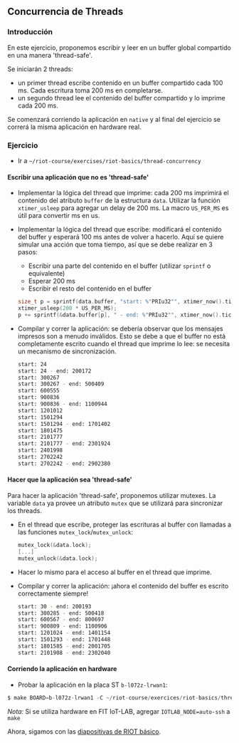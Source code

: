 ## Concurrencia de Threads

### Introducción

En este ejercicio, proponemos escribir y leer en un buffer global compartido en
una manera 'thread-safe'.

Se iniciarán 2 threads:
- un primer thread escribe contenido en un buffer compartido cada 100 ms. Cada
  escritura toma 200 ms en completarse.
- un segundo thread lee el contenido del buffer compartido y lo imprime cada
  200 ms.

Se comenzará corriendo la aplicación en `native` y al final del ejercicio se
correrá la misma aplicación en hardware real.

### Ejercicio

- Ir a `~/riot-course/exercises/riot-basics/thread-concurrency`

#### Escribir una aplicación que no es 'thread-safe'

- Implementar la lógica del thread que imprime: cada 200 ms imprimirá el
  contenido del atributo `buffer` de la estructura `data`. Utilizar la función
  `xtimer_usleep` para agregar un delay de 200 ms. La macro `US_PER_MS` es útil
  para convertir ms en us.

- Implementar la lógica del thread que escribe: modificará el contenido del
  buffer y esperará 100 ms antes de volver a hacerlo. Aquí se quiere simular una
  acción que toma tiempo, así que se debe realizar en 3 pasos:
  - Escribir una parte del contenido en el buffer (utilizar `sprintf` o
    equivalente)
  - Esperar 200 ms
  - Escribir el resto del contenido en el buffer
  ```c
  size_t p = sprintf(data.buffer, "start: %"PRIu32"", xtimer_now().ticks32);
  xtimer_usleep(200 * US_PER_MS);
  p += sprintf(&data.buffer[p], " - end: %"PRIu32"", xtimer_now().ticks32);
  ```

- Compilar y correr la aplicación: se debería observar que los mensajes impresos
  son a menudo inválidos. Esto se debe a que el buffer no está completamente
  escrito cuando el thread que imprime lo lee: se necesita un mecanismo de
  sincronización.
  ```sh
  start: 24
  start: 24 - end: 200172
  start: 300267
  start: 300267 - end: 500409
  start: 600555
  start: 900836
  start: 900836 - end: 1100944
  start: 1201012
  start: 1501294
  start: 1501294 - end: 1701402
  start: 1801475
  start: 2101777
  start: 2101777 - end: 2301924
  start: 2401998
  start: 2702242
  start: 2702242 - end: 2902380
  ```

#### Hacer que la aplicación sea 'thread-safe'

Para hacer la aplicación 'thread-safe', proponemos utilizar mutexes. La variable
`data` ya provee un atributo `mutex` que se utilizará para sincronizar los
threads.

- En el thread que escribe, proteger las escrituras al buffer con llamadas a las
  funciones `mutex_lock`/`mutex_unlock`:
  ```c
  mutex_lock(&data.lock);
  [...]
  mutex_unlock(&data.lock);
  ```
- Hacer lo mismo para el acceso al buffer en el thread que imprime.

- Compilar y correr la aplicación: ¡ahora el contenido del buffer es escrito
  correctamente siempre!
  ```sh
  start: 30 - end: 200193
  start: 300285 - end: 500418
  start: 600567 - end: 800697
  start: 900809 - end: 1100906
  start: 1201024 - end: 1401154
  start: 1501293 - end: 1701448
  start: 1801585 - end: 2001705
  start: 2101908 - end: 2302040
  ```

#### Corriendo la aplicación en hardware

- Probar la aplicación en la placa ST `b-l072z-lrwan1`:
```c
$ make BOARD=b-l072z-lrwan1 -C ~/riot-course/exercices/riot-basics/thread-concurrency flash term
```

_Nota:_ Si se utiliza hardware en FIT IoT-LAB, agregar `IOTLAB_NODE=auto-ssh`
        a `make`

Ahora, sigamos con las
[diapositivas de RIOT básico](https://riot-os.github.io/riot-course/slides/03-riot-basics/ES/#15).
